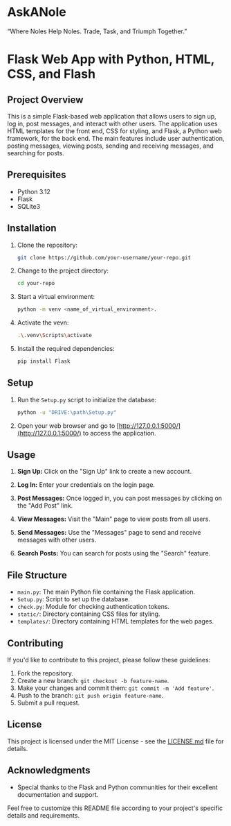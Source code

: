 # AskANole
“Where Noles Help Noles. Trade, Task, and Triumph Together.”

# Flask Web App with Python, HTML, CSS, and Flash

## Project Overview

This is a simple Flask-based web application that allows users to sign up, log in, post messages, and interact with other users. The application uses HTML templates for the front end, CSS for styling, and Flask, a Python web framework, for the back end. The main features include user authentication, posting messages, viewing posts, sending and receiving messages, and searching for posts.

## Prerequisites

- Python 3.12
- Flask
- SQLite3

## Installation

1. Clone the repository:

   ```bash
   git clone https://github.com/your-username/your-repo.git
   ```   

2. Change to the project directory:

   ```bash
   cd your-repo
   ```
4. Start a virtual environment:

   ```bash
   python -m venv <name_of_virtual_environment>.
   ```
   
5. Activate the vevn:

   ```bash
   .\.venv\Scripts\activate
   ```

3. Install the required dependencies:

   ```bash
   pip install Flask
   ```

## Setup

1. Run the `Setup.py` script to initialize the database:

   ```bash
   python -u "DRIVE:\path\Setup.py"
   ```

3. Open your web browser and go to [http://127.0.0.1:5000/](http://127.0.0.1:5000/) to access the application.

## Usage

1. **Sign Up:** Click on the "Sign Up" link to create a new account.

2. **Log In:** Enter your credentials on the login page.

3. **Post Messages:** Once logged in, you can post messages by clicking on the "Add Post" link.

4. **View Messages:** Visit the "Main" page to view posts from all users.

5. **Send Messages:** Use the "Messages" page to send and receive messages with other users.

6. **Search Posts:** You can search for posts using the "Search" feature.

## File Structure

- `main.py`: The main Python file containing the Flask application.
- `Setup.py`: Script to set up the database.
- `check.py`: Module for checking authentication tokens.
- `static/`: Directory containing CSS files for styling.
- `templates/`: Directory containing HTML templates for the web pages.

## Contributing

If you'd like to contribute to this project, please follow these guidelines:

1. Fork the repository.
2. Create a new branch: `git checkout -b feature-name`.
3. Make your changes and commit them: `git commit -m 'Add feature'`.
4. Push to the branch: `git push origin feature-name`.
5. Submit a pull request.

## License

This project is licensed under the MIT License - see the [LICENSE.md](LICENSE.md) file for details.

## Acknowledgments

- Special thanks to the Flask and Python communities for their excellent documentation and support.

Feel free to customize this README file according to your project's specific details and requirements.
